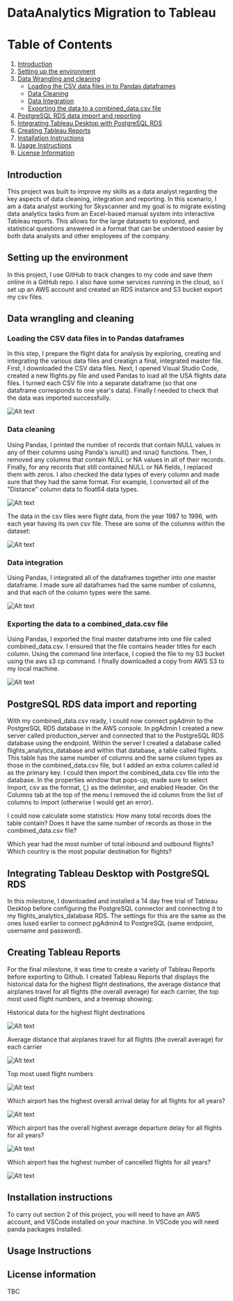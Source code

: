 # DataAnalytics Migration to Tableau

# Table of Contents
1. [Introduction](#introduction)
2. [Setting up the environment](#Setting-up-the-environment)
3. [Data Wrangling and cleaning](#Data-wrangling-and-cleaning)
    - [Loading the CSV data files in to Pandas dataframes](#Loading-the-CSV-data-files-in-to-Pandas-dataframes)
    - [Data Cleaning](#Data-Cleaning)
    - [Data Integration](#Data-integration)
    - [Exporting the data to a combined_data.csv file](#Exporting-the-data-to-a-combined-data-csv-file)
4. [PostgreSQL RDS data import and reporting](#PostgreSQL-RDS-data-import-and-reporting)
5. [Integrating Tableau Desktop with PostgreSQL RDS](#Integrating-Tableau-Desktop-with-PostgreSQL-RDS)
6. [Creating Tableau Reports](#Creating-Tableau-Reports)
7. [Installation Instructions](#Installation-Instructions)
8. [Usage Instructions](#Usage-Instructions)
9. [License Information](#License-Information)
    
## Introduction 

This project was built to improve my skills as a data analyst regarding the key aspects of data cleaning, integration and reporting. In this scenario, I am a data analyst working for Skyscanner and my goal is to migrate existing data analytics tasks from an Excel-based manual system into interactive Tableau reports. This allows for the large datasets to explored, and statistical questions answered in a format that can be understood easier by both data analysts and other employees of the company. 

## Setting up the environment 

In this project, I use GitHub to track changes to my code and save them online in a GitHub repo. I also have some services running in the cloud, so I set up an AWS account and created an RDS instance and S3 bucket export my csv files.

## Data wrangling and cleaning 

### Loading the CSV data files in to Pandas dataframes

In this step, I prepare the flight data for analysis by exploring, creating and integrating the various data files and creatign a final, integrated master file. First, I downloaded the CSV data files. Next, I opened Visual Studio Code, created a new flights.py file and used Pandas to load all the USA flights data files. I turned each CSV file into a separate dataframe (so that one dataframe corresponds to one year's data). Finally I needed to check that the data was imported successfully.

![Alt text](image.png)

### Data cleaning

Using Pandas, I printed the number of records that contain NULL values in any of their columns using Panda's isnull() and isna() functions. Then, I removed any columns that contain NULL or NA values in all of their records. Finally, for any records that still contained NULL or NA fields, I replaced them with zeros. I also checked the data types of every column and made sure that they had the same format. For example, I converted all of the "Distance" column data to float64 data types. 

![Alt text](image-1.png)

The data in the csv files were flight data, from the year 1987 to 1996, with each year having its own csv file. These are some of the columns within the dataset:

![Alt text](image-4.png)

### Data integration

Using Pandas, I integrated all of the dataframes together into one master dataframe.
I made sure all dataframes had the same number of columns, and that each of the column types were the same.

![Alt text](image-2.png)

### Exporting the data to a combined_data.csv file
Using Pandas, I exported the final master dataframe into one file called combined_data.csv. I ensured that the file contains header titles for each column. Using the command line interface, I copied the file to my S3 bucket using the aws s3 cp command. I finally downloaded a copy from AWS S3 to my local machine.

![Alt text](image-3.png)

## PostgreSQL RDS data import and reporting  

With my combined_data.csv ready, I could now connect pgAdmin to the PostgreSQL RDS database in the AWS console. In pgAdmin I created a new server called production_server and connected that to the PostgreSQL RDS database using the endpoint. Within the server I created a database called flights_analytics_database and within that database, a table called flights. This table has the same number of columns and the same column types as those in the combined_data.csv file, but I added an extra column called id as the primary key. I could then import the combined_data.csv file into the database. In the properties window that pops-up, made sure to select Import, csv as the format, (,) as the delimiter, and enabled Header. On the Columns tab at the top of the menu I removed the id column from the list of columns to import (otherwise I would get an error).

I could now calculate some statistics: 
How many total records does the table contain? Does it have the same number of records as those in the combined_data.csv file?

Which year had the most number of total inbound and outbound flights? Which country is the most popular destination for flights?

## Integrating Tableau Desktop with PostgreSQL RDS 

In this milestone, I downloaded and installed a 14 day free trial of Tableau Desktop before configuring the PostgreSQL connector and connecting it to my flights_analytics_database RDS. The settings for this are the same as the ones Iused earlier to connect pgAdmin4 to PostgreSQL (same endpoint, username and password).


## Creating Tableau Reports 

For the final milestone, it was time to create a variety of Tableau Reports before exporting to Github. I created Tableau Reports that displays the historical data for the highest flight destinations, the average distance that airplanes travel for all flights (the overall average) for each carrier, the top most used flight numbers, and a treemap showing:

Historical data for the highest flight destinations

![Alt text](image-5.png)

Average distance that airplanes travel for all flights (the overall average) for each carrier

![Alt text](image-14.png)

Top most used flight numbers

![Alt text](image-15.png)

Which airport has the highest overall arrival delay for all flights for all years?

![Alt text](image-7.png)

Which airport has the overall highest average departure delay for all flights for all years?

![Alt text](image-13.png)

Which airport has the highest number of cancelled flights for all years?

![Alt text](image-12.png)

## Installation instructions

To carry out section 2 of this project, you will need to have an AWS account, and VSCode installed on your machine. In VSCode you will need panda packages installed.

## Usage Instructions 

## License information 

TBC






